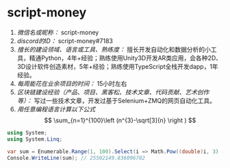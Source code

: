 # script-money

1. *微信名或昵称：* script-money
2. *discord的ID：* script-money#7183
3. *擅长的建设领域、语言或工具、熟练度：* 擅长开发自动化和数据分析的小工具，精通Python，4年+经验；熟练使用Unity3D开发AR类应用，会各种2D、3D设计软件创造素材，5年+经验；熟练使用TypeScript全栈开发dapp，1年经验。
4. *每周能花在业余项目的时间：* 15小时左右
5. *区块链建设经验（产品、项目、黑客松、技术文章、代码贡献、艺术创作等）：* 写过一些技术文章，开发过基于Selenium+ZMQ的网页自动化工具。
6. *用任意编程语言计算以下公式*
$$  
   \sum_{n=1}^{100}\left (n^{3}-\sqrt[3]{n} \right )
$$

```C#
using System;
using System.Linq;

var sum = Enumerable.Range(1, 100).Select(i => Math.Pow((double)i, 3) - Math.Cbrt(i)).Sum();
Console.WriteLine(sum); // 25502149.836096782
```
